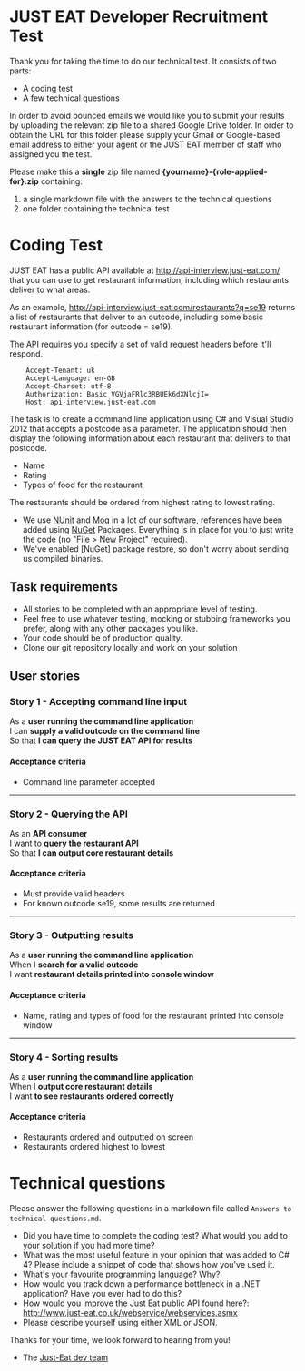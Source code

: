 JUST EAT Developer Recruitment Test
==================================

Thank you for taking the time to do our technical test. It consists of two parts:

* A coding test
* A few technical questions

In order to avoid bounced emails we would like you to submit your results by uploading the relevant zip file to a shared Google Drive folder. In order to obtain the URL for this folder please supply your Gmail or Google-based email address to either your agent or the JUST EAT member of staff who assigned you the test.

Please make this a **single** zip file named **{yourname}-{role-applied-for}.zip** containing:

1. a single markdown file with the answers to the technical questions
2. one folder containing the technical test

# Coding Test

JUST EAT has a public API available at http://api-interview.just-eat.com/ that you can use to get restaurant information, including which restaurants deliver to what areas.

As an example, http://api-interview.just-eat.com/restaurants?q=se19 returns a list of restaurants that deliver to an outcode, including some basic restaurant information (for outcode = se19).

The API requires you specify a set of valid request headers before it'll respond.

		Accept-Tenant: uk
		Accept-Language: en-GB
		Accept-Charset: utf-8
		Authorization: Basic VGVjaFRlc3RBUEk6dXNlcjI=
		Host: api-interview.just-eat.com

The task is to create a command line application using C# and Visual Studio 2012 that accepts a postcode as a parameter. The application should then display the following information about each restaurant that delivers to that postcode.

* Name
* Rating
* Types of food for the restaurant

The restaurants should be ordered from highest rating to lowest rating.

- We use [NUnit](http://www.nunit.org) and [Moq](http://code.google.com/p/moq) in a lot of our software, references have been added using [NuGet](http://nuget.codeplex.com/) Packages. Everything is in place for you to just write the code (no "File > New Project" required).
- We've enabled [NuGet] package restore, so don't worry about sending us compiled binaries.

## Task requirements

- All stories to be completed with an appropriate level of testing.
- Feel free to use whatever testing, mocking or stubbing frameworks you prefer, along with any other packages you like.
- Your code should be of production quality.
- Clone our git repository locally and work on your solution

## User stories

### Story 1 - Accepting command line input

As a **user running the command line application**<br />
I can **supply a valid outcode on the command line**<br />
So that **I can query the JUST EAT API for results**

#### Acceptance criteria

* Command line parameter accepted

---

### Story 2 - Querying the API

As an **API consumer**<br />
I want to **query the restaurant API**<br />
So that **I can output core restaurant details**

#### Acceptance criteria

* Must provide valid headers
* For known outcode se19, some results are returned

---

### Story 3 - Outputting results

As a **user running the command line application**<br />
When I **search for a valid outcode**<br />
I want **restaurant details printed into console window**

#### Acceptance criteria

* Name, rating and types of food for the restaurant printed into console window

---

### Story 4 - Sorting results

As a **user running the command line application**<br />
When I **output core restaurant details**<br />
I want **to see restaurants ordered correctly**

#### Acceptance criteria

* Restaurants ordered and outputted on screen
* Restaurants ordered highest to lowest

# Technical questions

Please answer the following questions in a markdown file called `Answers to technical questions.md`.

* Did you have time to complete the coding test? What would you add to your solution if you had more time?
* What was the most useful feature in your opinion that was added to C# 4? Please include a snippet of code that shows how you've used it.
* What's your favourite programming language? Why?
* How would you track down a performance bottleneck in a .NET application? Have you ever had to do this?
* How would you improve the Just Eat public API found here?: http://www.just-eat.co.uk/webservice/webservices.asmx
* Please describe yourself using either XML or JSON.


Thanks for your time, we look forward to hearing from you!
- The [Just-Eat dev team](http://github.com/justeat)
